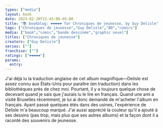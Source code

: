 ```yaml
---
types: ["media"]
layout: book
date: 2023-02-20T21:43:08-05:00
title: "📚 bookblog: ❤️❤️❤️❤️❤️ for Chroniques de jeunesse, by Guy Delisle"
tags: ["Chroniques de jeunesse","Guy Delisle","BD","comics"]
media: ["book","comic","bande dessinée","graphic novel"]
titles: ["Chroniques de jeunesse"]
creators: ["Guy Delisle"]
series: [""]
franchise: [""]
ratings: ["❤️❤️❤️❤️❤️"]
params:
  entry:
---
```

J'ai déjà lu la traduction anglaise de cet album magnifique—Delisle est assez connu aux États-Unis pour paraître (en traduction) dans les bibliothèques près de chez moi. Pourtant, il y a toujours quelque chose de decevant quand je sais que j'aurais lu le lire en français. Quand une ami a visité Bruxelles récemment, je lui ai donc demandé de m'acheter l'album en français. Ayant passé quelques étés dans des usines, l'expérience de Delisle m'a beaucoup marqué. J'ai aussi apprécié la couleur qu'il a ajouté à ses dessins (pas trop, mais plus que ses autres albums) et la façon dont il a raconté des souvenirs de jeunesse.
